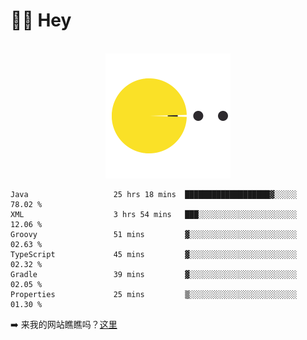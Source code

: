 
# 👋🏻 Hey
<div align="center">
	<br>
	<img src="https://raw.githubusercontent.com/Aniket965/Aniket965/master/pacman.svg?sanitize=true" width="200" height="200">
	<br>
</div>

<!--START_SECTION:waka-->

```text
Java                   25 hrs 18 mins  ███████████████████▓░░░░░   78.02 %
XML                    3 hrs 54 mins   ███░░░░░░░░░░░░░░░░░░░░░░   12.06 %
Groovy                 51 mins         ▓░░░░░░░░░░░░░░░░░░░░░░░░   02.63 %
TypeScript             45 mins         ▓░░░░░░░░░░░░░░░░░░░░░░░░   02.32 %
Gradle                 39 mins         ▓░░░░░░░░░░░░░░░░░░░░░░░░   02.05 %
Properties             25 mins         ▒░░░░░░░░░░░░░░░░░░░░░░░░   01.30 %
```

<!--END_SECTION:waka-->

 ➡️  来我的网站瞧瞧吗？[这里](https://www.shaolongfei.com)
